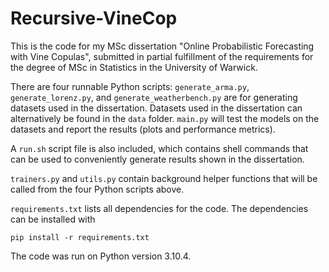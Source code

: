 # Recursive-VineCop

This is the code for my MSc dissertation "Online Probabilistic Forecasting with Vine Copulas", submitted in partial fulfillment of the requirements for the degree of MSc in Statistics in the University of Warwick.

There are four runnable Python scripts: `generate_arma.py`, `generate_lorenz.py`, and `generate_weatherbench.py` are for generating datasets used in the dissertation. Datasets used in the dissertation can alternatively be found in the `data` folder.
`main.py` will test the models on the datasets and report the results (plots and performance metrics).

A `run.sh` script file is also included, which contains shell commands that can be used to conveniently generate results shown in the dissertation.

`trainers.py` and `utils.py` contain background helper functions that will be called from the four Python scripts above.

`requirements.txt` lists all dependencies for the code. The dependencies can be installed with
```
pip install -r requirements.txt
```
The code was run on Python version 3.10.4.